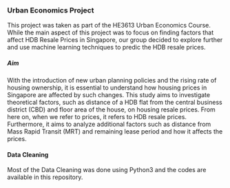 ### Urban Economics Project

This project was taken as part of the HE3613 Urban Economics Course. While the main aspect of this project was to focus on finding factors that affect HDB Resale Prices in Singapore, our group decided to explore further and use machine learning techniques to predic the HDB resale prices. 

##### Aim
With the introduction of new urban planning policies and the rising rate of housing ownership, it is essential to understand how housing prices in Singapore are affected by such changes. This study aims to investigate theoretical factors, such as distance of a HDB flat from the central business district (CBD) and floor area of the house, on housing resale prices. From here on, when we refer to prices, it refers to HDB resale prices. Furthermore, it aims to analyze additional factors such as distance from Mass Rapid Transit (MRT) and remaining lease period and how it affects the prices. 

#### Data Cleaning 
Most of the Data Cleaning was done using Python3 and the codes are available in this repository. 